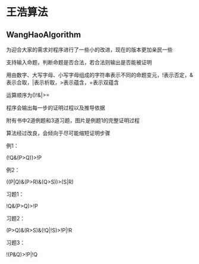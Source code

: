 # 王浩算法 
## WangHaoAlgorithm

为迎合大家的需求对程序进行了一些小的改进，现在的版本更加亲民一些

支持输入命题，判断命题是否合法，若合法则输出是否能被证明

用由数字、大写字母、小写字母组成的字符串表示不同的命题变元，!表示否定，&表示合取，|表示析取，>表示蕴含，=表示双蕴含

运算顺序为()!&|>=

程序会输出每一步的证明过程以及推导依据

附有书中2道例题和3道习题，图片是例题1的完整证明过程

算法经过改良，会倾向于尽可能缩短证明步骤

例1：

(!Q&(P>Q))>!P 

例2：

((P|Q)&(P>R)&(Q>S))>(S|R)

习题1：

!Q&(P>Q)>!P

习题2：

(P>Q)&(R>S)&(!Q|!S)>!P|!R

习题3：

!(P&Q)>!P|!Q
